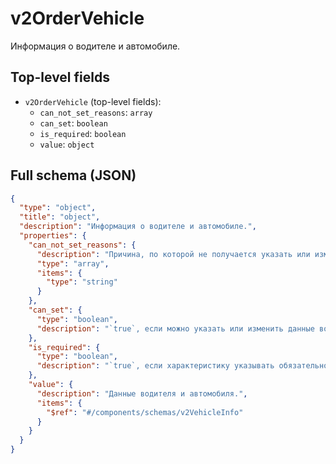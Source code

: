 # v2OrderVehicle

Информация о водителе и автомобиле.

## Top-level fields
- `v2OrderVehicle` (top-level fields):
  - `can_not_set_reasons`: `array`
  - `can_set`: `boolean`
  - `is_required`: `boolean`
  - `value`: `object`

## Full schema (JSON)
```json
{
  "type": "object",
  "title": "object",
  "description": "Информация о водителе и автомобиле.",
  "properties": {
    "can_not_set_reasons": {
      "description": "Причина, по которой не получается указать или изменить данные водителя и автомобиля.",
      "type": "array",
      "items": {
        "type": "string"
      }
    },
    "can_set": {
      "type": "boolean",
      "description": "`true`, если можно указать или изменить данные водителя и автомобиля.\n"
    },
    "is_required": {
      "type": "boolean",
      "description": "`true`, если характеристику указывать обязательно.\n"
    },
    "value": {
      "description": "Данные водителя и автомобиля.",
      "items": {
        "$ref": "#/components/schemas/v2VehicleInfo"
      }
    }
  }
}
```
